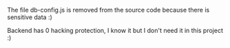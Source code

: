 The file db-config.js is removed from the source code because there is sensitive data :)

Backend has 0 hacking protection, I know it but I don't need it in this project :)
